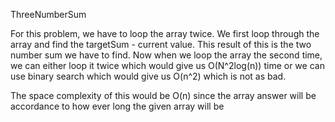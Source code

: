ThreeNumberSum

For this problem, we have to loop the array twice. We first loop through the array and find the targetSum - current value. This result of this is the two number sum we have to find. Now when we loop the array the second time, we can either loop it twice which would give us O(N^2log(n)) time or we can use binary search which would give us O(n^2) which is not as bad. 

The space complexity of this would be O(n) since the array answer will be accordance to how ever long the given array will be 